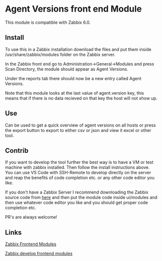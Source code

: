 # Agent Versions front end Module 

This module is compatible with Zabbix 6.0.

## Install

To use this in a Zabbix installation download the files and put them inside /usr/share/zabbix/modules folder on the Zabbix server.

In the Zabbix front end go to Administration->General->Modules and press Scan Directory, the module should appear as Agent Versions.

Under the reports tab there should now be a new entry called Agent Versions.

Note that this module looks at the last value of agent.version key, this means that if there is no data recieved on that key the host will not show up. 

## Use

Can be used to get a quick overview of agent versions on all hosts or press the export button to export to either csv or json and view it excel or other tool. 

## Contrib

If you want to develop the tool further the best way is to have a VM or test machine with zabbix installed. Then follow the install instructions above. You can use VS Code with SSH-Remote to develop directly on the server and reap the benefits of code completion etc. or any other code editor you like.

If you don't have a Zabbix Server I recommend downloading the Zabbix source code from [here](https://git.zabbix.com/) and then put the module code inside ui/modules and then use whatever code editor you like and you should get proper code completion etc.

PR's are always welcome! 

## Links

[Zabbix Frontend Modules](https://www.zabbix.com/documentation/current/en/manual/extensions/frontendmodules)

[Zabbix develop frontend modules](https://www.zabbix.com/documentation/current/en/devel/modules)

